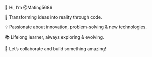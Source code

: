  👋 Hi, I’m @Mating5686

🚀 Transforming ideas into reality through code.

💡 Passionate about innovation, problem-solving & new technologies.

📚 Lifelong learner, always exploring & evolving.

🤝 Let’s collaborate and build something amazing!

<!---
Mating5686/Mating5686 is a ✨ special ✨ repository because its `README.md` (this file) appears on your GitHub profile.
You can click the Preview link to take a look at your changes.
--->
